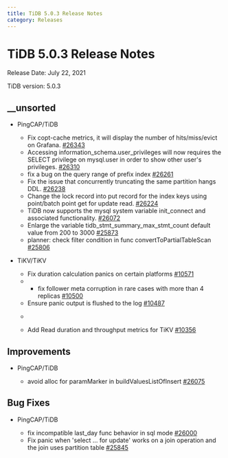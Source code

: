 ```yaml
---
title: TiDB 5.0.3 Release Notes
category: Releases
---
```




# TiDB 5.0.3 Release Notes

Release Date: July 22, 2021

TiDB version: 5.0.3

## __unsorted

+ PingCAP/TiDB

    - Fix copt-cache metrics, it will display the number of  hits/miss/evict on Grafana. [#26343](https://github.com/pingcap/tidb/pull/26343)
    - Accessing information_schema.user_privileges will now requires the SELECT privilege on mysql.user in order to show other user's privileges. [#26310](https://github.com/pingcap/tidb/pull/26310)
    - fix a bug on the query range of prefix index  [#26261](https://github.com/pingcap/tidb/pull/26261)
    - Fix the issue that concurrently truncating the same partition hangs DDL. [#26238](https://github.com/pingcap/tidb/pull/26238)
    - Change the lock record into put record for the index keys using point/batch point get for update read. [#26224](https://github.com/pingcap/tidb/pull/26224)
    - TiDB now supports the mysql system variable init_connect and associated functionality. [#26072](https://github.com/pingcap/tidb/pull/26072)
    - Enlarge the variable tidb_stmt_summary_max_stmt_count default value from 200 to 3000 [#25873](https://github.com/pingcap/tidb/pull/25873)
    - planner: check filter condition in func convertToPartialTableScan [#25806](https://github.com/pingcap/tidb/pull/25806)


+ TiKV/TiKV

    - Fix duration calculation panics on certain platforms [#10571](https://github.com/tikv/tikv/pull/10571)
    - - fix follower meta corruption in rare cases with more than 4 replicas [#10500](https://github.com/tikv/tikv/pull/10500)
    - Ensure panic output is flushed to the log [#10487](https://github.com/tikv/tikv/pull/10487)
    - ```release-note [#10361](https://github.com/tikv/tikv/pull/10361)
    - Add Read duration and throughput metrics for TiKV [#10356](https://github.com/tikv/tikv/pull/10356)


## Improvements

+ PingCAP/TiDB

    - avoid alloc for paramMarker in buildValuesListOfInsert [#26075](https://github.com/pingcap/tidb/pull/26075)


## Bug Fixes

+ PingCAP/TiDB

    - fix incompatible last_day func behavior in sql mode [#26000](https://github.com/pingcap/tidb/pull/26000)
    - Fix panic when 'select ... for update' works on a join operation and the join uses partition table [#25845](https://github.com/pingcap/tidb/pull/25845)


